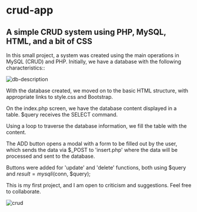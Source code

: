 # crud-app
## A simple CRUD system using PHP, MySQL, HTML, and a bit of CSS


In this small project, a system was created using the main operations in MySQL (CRUD) and PHP. Initially, we have a database with the following characteristics::

![db-description](https://github.com/user-attachments/assets/17cefcb9-da13-465d-ad40-fc92d2d810c0)

With the database created, we moved on to the basic HTML structure, with appropriate links to style.css and Bootstrap.

On the index.php screen, we have the database content displayed in a table. $query receives the SELECT command.

Using a loop to traverse the database information, we fill the table with the content.

The ADD button opens a modal with a form to be filled out by the user, which sends the data via $_POST to 'insert.php' where the data will be processed and sent to the database.

Buttons were added for 'update' and 'delete' functions, both using $query and $result=mysqli($conn, $query);

This is my first project, and I am open to criticism and suggestions. Feel free to collaborate.

![crud](https://github.com/user-attachments/assets/99c3f288-af85-49d4-9356-07ea53ba970c)
